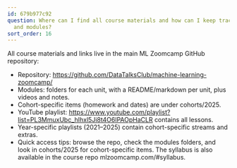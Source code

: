 ```yaml
---
id: 679b977c92
question: Where can I find all course materials and how can I keep track of lessons
  and modules?
sort_order: 16
---
```


All course materials and links live in the main ML Zoomcamp GitHub repository:
- Repository: https://github.com/DataTalksClub/machine-learning-zoomcamp/
- Modules: folders for each unit, with a README/markdown per unit, plus videos and notes.
- Cohort-specific items (homework and dates) are under cohorts/2025.
- YouTube playlist: https://www.youtube.com/playlist?list=PL3MmuxUbc_hIhxl5Ji8t4O6lPAOpHaCLR contains all lessons.
- Year-specific playlists (2021–2025) contain cohort-specific streams and extras.
- Quick access tips: browse the repo, check the modules folders, and look in cohorts/2025 for cohort-specific items. The syllabus is also available in the course repo mlzoomcamp.com/#syllabus.